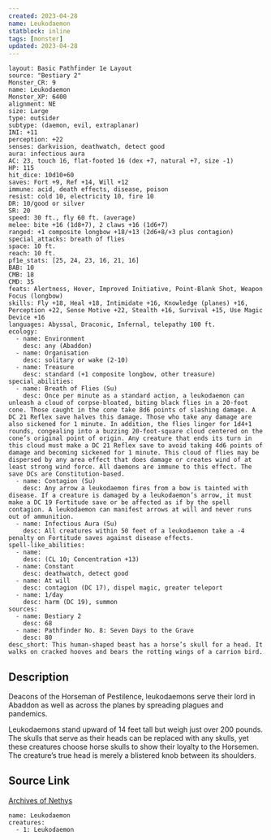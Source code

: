 ```yaml
---
created: 2023-04-28
name: Leukodaemon
statblock: inline
tags: [monster]
updated: 2023-04-28
---
```

```statblock
layout: Basic Pathfinder 1e Layout
source: "Bestiary 2"
Monster_CR: 9
name: Leukodaemon
Monster_XP: 6400
alignment: NE
size: Large
type: outsider
subtype: (daemon, evil, extraplanar)
INI: +11
perception: +22
senses: darkvision, deathwatch, detect good
aura: infectious aura
AC: 23, touch 16, flat-footed 16 (dex +7, natural +7, size -1)
HP: 115
hit_dice: 10d10+60
saves: Fort +9, Ref +14, Will +12
immune: acid, death effects, disease, poison
resist: cold 10, electricity 10, fire 10
DR: 10/good or silver
SR: 20
speed: 30 ft., fly 60 ft. (average)
melee: bite +16 (1d8+7), 2 claws +16 (1d6+7)
ranged: +1 composite longbow +18/+13 (2d6+8/×3 plus contagion)
special_attacks: breath of flies
space: 10 ft.
reach: 10 ft.
pf1e_stats: [25, 24, 23, 16, 21, 16]
BAB: 10
CMB: 18
CMD: 35
feats: Alertness, Hover, Improved Initiative, Point-Blank Shot, Weapon Focus (longbow)
skills: Fly +18, Heal +18, Intimidate +16, Knowledge (planes) +16, Perception +22, Sense Motive +22, Stealth +16, Survival +15, Use Magic Device +16
languages: Abyssal, Draconic, Infernal, telepathy 100 ft.
ecology:
  - name: Environment
    desc: any (Abaddon)
  - name: Organisation
    desc: solitary or wake (2-10)
  - name: Treasure
    desc: standard (+1 composite longbow, other treasure)
special_abilities:
  - name: Breath of Flies (Su)
    desc: Once per minute as a standard action, a leukodaemon can unleash a cloud of corpse-bloated, biting black flies in a 20-foot cone. Those caught in the cone take 8d6 points of slashing damage. A DC 21 Reflex save halves this damage. Those who take any damage are also sickened for 1 minute. In addition, the flies linger for 1d4+1 rounds, congealing into a buzzing 20-foot-square cloud centered on the cone’s original point of origin. Any creature that ends its turn in this cloud must make a DC 21 Reflex save to avoid taking 4d6 points of damage and becoming sickened for 1 minute. This cloud of flies may be dispersed by any area effect that does damage or creates wind of at least strong wind force. All daemons are immune to this effect. The save DCs are Constitution-based.
  - name: Contagion (Su)
    desc: Any arrow a leukodaemon fires from a bow is tainted with disease. If a creature is damaged by a leukodaemon’s arrow, it must make a DC 19 Fortitude save or be affected as if by the spell contagion. A leukodaemon can manifest arrows at will and never runs out of ammunition.
  - name: Infectious Aura (Su)
    desc: All creatures within 50 feet of a leukodaemon take a -4 penalty on Fortitude saves against disease effects.
spell-like_abilities:
  - name:
    desc: (CL 10; Concentration +13)
  - name: Constant
    desc: deathwatch, detect good
  - name: At will
    desc: contagion (DC 17), dispel magic, greater teleport
  - name: 1/day
    desc: harm (DC 19), summon
sources:
  - name: Bestiary 2
    desc: 68
  - name: Pathfinder No. 8: Seven Days to the Grave
    desc: 80
desc_short: This human-shaped beast has a horse’s skull for a head. It walks on cracked hooves and bears the rotting wings of a carrion bird. 
```
## Description
Deacons of the Horseman of Pestilence, leukodaemons serve their lord in Abaddon as well as across the planes by spreading plagues and pandemics. 

Leukodaemons stand upward of 14 feet tall but weigh just over 200 pounds. The skulls that serve as their heads can be replaced with any skulls, yet these creatures choose horse skulls to show their loyalty to the Horsemen. The creature’s true head is merely a blistered knob between its shoulders.
## Source Link
[Archives of Nethys](https://aonprd.com/MonsterDisplay.aspx?ItemName=Leukodaemon)
```encounter-table
name: Leukodaemon
creatures:
  - 1: Leukodaemon
```
